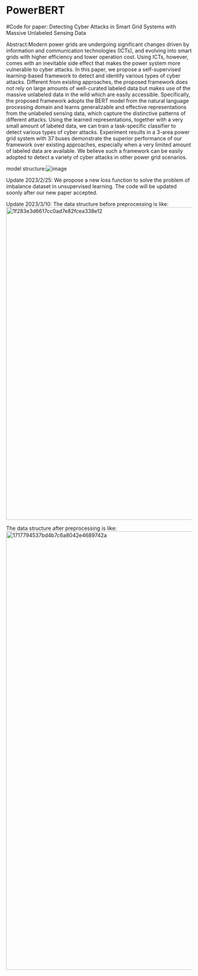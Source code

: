 # PowerBERT
#Code for paper: Detecting Cyber Attacks in Smart Grid Systems with Massive Unlabeled Sensing Data

Abstract:Modern power grids are undergoing significant changes driven by information and communication technologies (ICTs), and evolving into smart grids with higher efficiency and lower operation cost. Using ICTs, however, comes with an inevitable side effect that makes the power system more vulnerable to cyber attacks. In this paper, we propose a self-supervised learning-based framework to detect and identify various types of cyber attacks. Different from existing approaches, the proposed framework does not rely on large amounts of well-curated labeled data but makes use of the massive unlabeled data in the wild which are easily accessible. Specifically, the proposed framework adopts the BERT model from the natural language processing domain and learns generalizable and effective representations from the unlabeled sensing data, which capture the distinctive patterns of different attacks. Using the learned representations, together with a very small amount of labeled data, we can train a task-specific classifier to detect various types of cyber attacks. Experiment results in a 3-area power grid system with 37 buses demonstrate the superior performance of our framework over existing approaches, especially when a very limited amount of labeled data are available. We believe such a framework can be easily adopted to detect a variety of cyber attacks in other power grid scenarios.

model structure:![image](https://user-images.githubusercontent.com/79786784/190063806-377abf78-d0f9-4b5d-bee2-1c8a9233fd20.png)

Update 2023/2/25:
We propose a new loss function to solve the problem of imbalance dataset in unsupervised learning.
The code will be updated soonly after our new paper accepted.

Update 2023/3/10:
The data structure before preprocessing is like:
<img width="848" alt="1f283e3d6617cc0ad7e82fcea338e12" src="https://user-images.githubusercontent.com/79786784/224250387-5dfbdb75-64e3-4a8e-a055-33b5a2dfd041.png">

The data structure after preprocessing is like:
<img width="1189" alt="1717794537bd4b7c6a8042e4689742a" src="https://user-images.githubusercontent.com/79786784/224250572-45c0b328-538c-4bbb-97ba-df0ab438a5d6.png">
